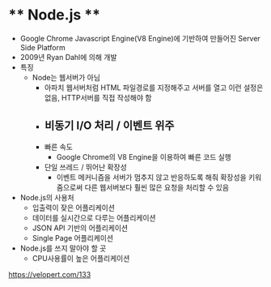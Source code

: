 # ** Node.js **
 - Google Chrome Javascript Engine(V8 Engine)에 기반하여 만들어진 Server Side Platform
 - 2009년 Ryan Dahl에 의해 개발
 - 특징
 	 - Node는 웹서버가 아님
 	 	 - 아파치 웹서버처럼 HTML 파일경로를 지정해주고 서버를 열고 이런 설정은 없음, HTTP서버를 직접 작성해야 함
 	 	 - 비동기 I/O 처리 / 이벤트 위주
 	 	 	 - 
 	 	 - 빠른 속도
 	 	 	 - Google Chrome의 V8 Engine을 이용하여 빠른 코드 실행
 	 	 - 단일 쓰레드 / 뛰어난 확장성
 	 	 	 - 이벤트 메커니즘을 서버가 멈추지 않고 반응하도록 해줘 확장성을 키워줌으로써 다른 웹서버보다 훨씬 많은 요청을 처리할 수 있음
 - Node.js의 사용처
 	 - 입출력이 잦은 어플리케이션
 	 - 데이터를 실시간으로 다루는 어플리케이션
 	 - JSON API 기반의 어플리케이션
 	 - Single Page 어플리케이션
 - Node.js를 쓰지 말아야 할 곳
 	 - CPU사용률이 높은 어플리케이션


 <https://velopert.com/133>
